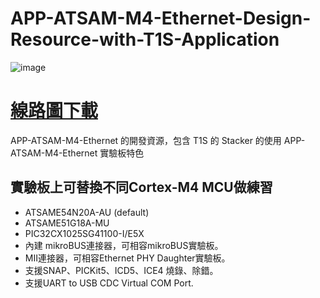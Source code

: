 # APP-ATSAM-M4-Ethernet-Design-Resource-with-T1S-Application
![image](https://github.com/user-attachments/assets/7f2397e8-06c3-4152-a729-3b869d62c3cc)

# [線路圖下載](https://github.com/CalvinHoMicrochip/APP-ATSAM-M4-Ethernet-Design-Resource-with-T1S-Application/blob/main/APP_ATSAM_M4_Ethernet_V20240926.pdf)
APP-ATSAM-M4-Ethernet 的開發資源，包含 T1S 的 Stacker 的使用
APP-ATSAM-M4-Ethernet 實驗板特色
## 實驗板上可替換不同Cortex-M4 MCU做練習
*  ATSAME54N20A-AU (default)
*  ATSAME51G18A-MU
*  PIC32CX1025SG41100-I/E5X
*  內建 mikroBUS連接器，可相容mikroBUS實驗板。
*  MII連接器，可相容Ethernet PHY Daughter實驗板。
*  支援SNAP、PICKit5、ICD5、ICE4 燒錄、除錯。
*  支援UART to USB CDC Virtual COM Port.

